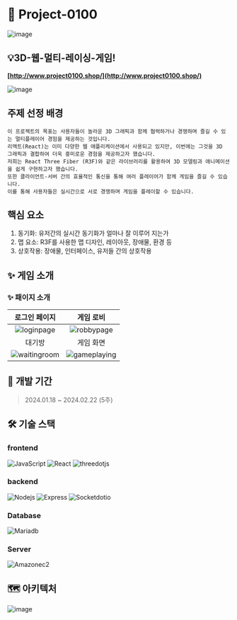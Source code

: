 # 🚗 Project-0100

![image](https://github.com/DGboost/Project-0100/assets/147890917/02e30553-576c-4409-a12f-7b66d062d078)

## 💡3D-웹-멀티-레이싱-게임!

**[http://www.project0100.shop/](http://www.project0100.shop/)**

![image](https://github.com/DGboost/Project-0100/assets/147890917/d3ad0a2b-7f30-4943-8814-640e42248da0)


## 주제 선정 배경
```
이 프로젝트의 목표는 사용자들이 놀라운 3D 그래픽과 함께 협력하거나 경쟁하며 즐길 수 있는 멀티플레이어 경험을 제공하는 것입니다.
리액트(React)는 이미 다양한 웹 애플리케이션에서 사용되고 있지만, 이번에는 그것을 3D 그래픽과 결합하여 더욱 흥미로운 경험을 제공하고자 했습니다.
저희는 React Three Fiber (R3F)와 같은 라이브러리를 활용하여 3D 모델링과 애니메이션을 쉽게 구현하고자 했습니다.
또한 클라이언트-서버 간의 효율적인 통신을 통해 여러 플레이어가 함께 게임을 즐길 수 있습니다.
이를 통해 사용자들은 실시간으로 서로 경쟁하며 게임을 플레이할 수 있습니다.
```

## 핵심 요소
01. 동기화: 유저간의 실시간 동기화가 얼마나 잘 이루어 지는가
02. 맵 요소: R3F를 사용한 맵 디자인, 레이아웃, 장애물, 환경 등
03. 상호작용: 장애물, 인터페이스, 유저들 간의 상호작용


## ✨ 게임 소개
### ✨ 패이지 소개
|                                                                       로그인 페이지                                                                     |                                                                        게임 로비                                                                         |
| :------------------------------------------------------------------------------------------------------------------------------------------------------------: | :-----------------------------------------------------------------------------------------------------------------------------------------------: |
| ![loginpage](https://github.com/DGboost/Project-0100/assets/147890917/6b657fe2-6a20-4726-aa45-febd4c3fab0d)   | ![robbypage](https://github.com/DGboost/Project-0100/assets/147890917/ee3449f6-9997-4d0c-bb8a-43605c6daf22)|
|                                                                            대기방                                                                            |                                                                       게임 화면                                                                       |
|     ![waitingroom](https://github.com/DGboost/Project-0100/assets/147890917/986274eb-73c9-4d34-87ae-77b14629e381)      | ![gameplaying](https://github.com/DGboost/Project-0100/assets/147890917/916cf4f6-2554-4827-b72b-3f07b0566d0f)  |

## 🚧 개발 기간
> 2024.01.18 ~ 2024.02.22 (5주)

## 🛠️ 기술 스택
### frontend
![JavaScript](https://img.shields.io/badge/javascript-%23323330.svg?style=for-the-badge&logo=javascript&logoColor=%23F7DF1E)
![React](https://img.shields.io/badge/react-61DAFB?style=for-the-badge&logo=react&logoColor=black)
![threedotjs](https://img.shields.io/badge/threedotjs-000000?style=for-the-badge&logo=threedotjs&logoColor=white)

### backend
![Nodejs](https://img.shields.io/badge/node.js-339933?style=for-the-badge&logo=Node.js&logoColor=white)
![Express](https://img.shields.io/badge/express-000000?style=for-the-badge&logo=express&logoColor=white)
![Socketdotio](https://img.shields.io/badge/socketdotio-010101?style=for-the-badge&logo=socketdotio&logoColor=white)

### Database
![Mariadb](https://img.shields.io/badge/mariadb-003545?style=for-the-badge&logo=socketdotio&logoColor=white)

### Server
![Amazonec2](https://img.shields.io/badge/amzonec2-FF9900?style=for-the-badge&logo=socketdotio&logoColor=white)

## 🗺️ 아키텍처
![image](https://github.com/DGboost/Project-0100/assets/147890917/2d1590d3-9990-485f-843f-ccc83fe7b1e6)

